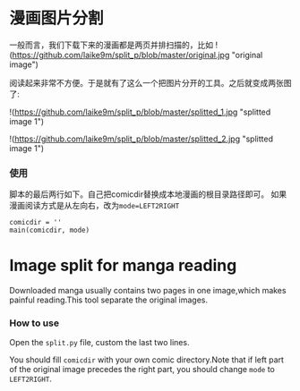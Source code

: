 ﻿# 漫画图片分割

一般而言，我们下载下来的漫画都是两页并排扫描的，比如
!(https://github.com/laike9m/split_p/blob/master/original.jpg "original image")

阅读起来非常不方便。于是就有了这么一个把图片分开的工具。之后就变成两张图了:

!(https://github.com/laike9m/split_p/blob/master/splitted_1.jpg "splitted image 1")

!(https://github.com/laike9m/split_p/blob/master/splitted_2.jpg "splitted image 1")

### 使用
脚本的最后两行如下。自己把comicdir替换成本地漫画的根目录路径即可。
如果漫画阅读方式是从左向右，改为`mode=LEFT2RIGHT`

	comicdir = ''
    main(comicdir, mode)

# Image split for manga reading

Downloaded manga usually contains two pages in one image,which makes painful reading.This tool separate the original images.

### How to use
Open the `split.py` file, custom the last two lines.

You should fill `comicdir` with your own comic directory.Note that if left part of the original image precedes the right part, you should change `mode` to `LEFT2RIGHT`.